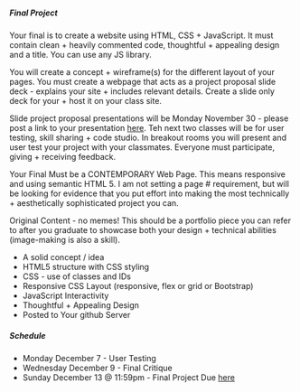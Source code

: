 ##### Final Project
Your final is to create a website using HTML, CSS + JavaScript. It must contain clean + heavily commented code, thoughtful + appealing design and a title. You can use any JS library.

You will create a concept + wireframe(s) for the different layout of your pages. You must create a webpage that acts as a project proposal slide deck - explains your site  + includes relevant details. Create a slide only deck for your + host it on your class site.

Slide project proposal presentations will be Monday November 30 - please post a link to your presentation [here](https://github.com/IDMNYU/webDev_A_Fall2020/wiki/***-Final-Projects). Teh next two classes will be for user testing, skill sharing + code studio. In breakout rooms you will present and user test your project with your classmates. Everyone must participate, giving + receiving feedback.

Your Final Must be a CONTEMPORARY Web Page. This means responsive and using semantic HTML 5. I am not setting a page # requirement, but will be looking for evidence that you put effort into making the most technically + aesthetically sophisticated project you can.


Original Content - no memes! 
This should be a portfolio piece you can refer to after you graduate to showcase both your design + technical abilities (image-making is also a skill).

* A solid concept / idea
* HTML5 structure with CSS styling
* CSS - use of classes and IDs
* Responsive CSS Layout (responsive, flex or grid or Bootstrap)
* JavaScript Interactivity
* Thoughtful + Appealing Design
* Posted to Your github Server

##### Schedule
* Monday December 7 - User Testing 
* Wednesday December 9 - Final Critique
* Sunday December 13 @ 11:59pm - Final Project Due [here](https://github.com/IDMNYU/webDev_A_Fall2020/wiki/***-Final-Projects)